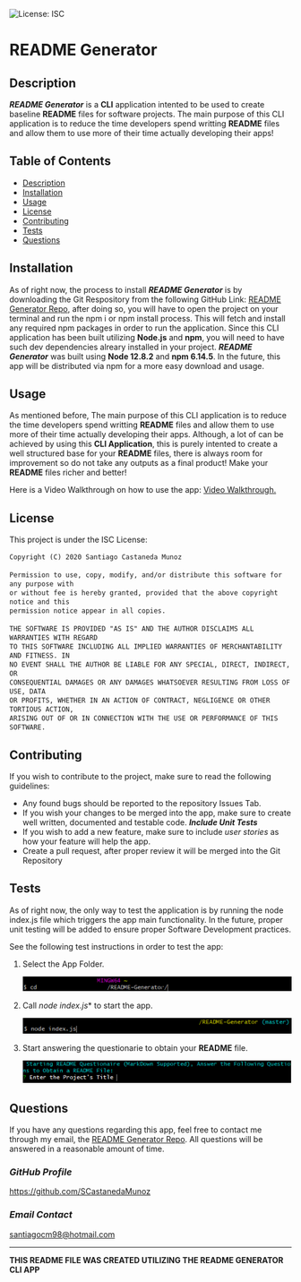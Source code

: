 ![License: ISC](https://img.shields.io/badge/License-ISC-blue.svg)

# **README Generator**

## **Description**
***README Generator*** is a **CLI** application intented to be used to create baseline **README** files for software projects. The main purpose of this CLI application is to reduce the time developers spend writting **README** files and allow them to use more of their time actually developing their apps!

## **Table of Contents**
* [Description](##Description)
* [Installation](##Installation)
* [Usage](##Usage)
* [License](##License)
* [Contributing](##Contributing)
* [Tests](##Tests)
* [Questions](##Questions)

## **Installation**
As of right now, the process to install ***README Generator*** is by downloading the Git Respository from the following GitHub Link: [README Generator Repo](https://github.com/SCastanedaMunoz/README-Generator), after doing so, you will have to open the project on your terminal and run the npm i or npm install process. This will fetch and install any required npm packages in order to run the application. Since this CLI application has been built utilizing **Node.js** and **npm**, you will need to have such dev dependencies alreary installed in your project. ***README Generator*** was built using **Node 12.8.2** and **npm 6.14.5**. In the future, this app will be distributed via npm for a more easy download and usage.

## **Usage**
As mentioned before, The main purpose of this CLI application is to reduce the time developers spend writting **README** files and allow them to use more of their time actually developing their apps. Although, a lot of can be achieved by using this **CLI Application**, this is purely intented to create a well structured base for your **README** files, there is always room for improvement so do not take any outputs as a final product! Make your **README** files richer and better!

Here is a Video Walkthrough on how to use the app: [Video Walkthrough.](https://drive.google.com/file/d/1M4yuWK0EnRpK7FxjzW89TGU2qR9TFmu3/view?usp=sharing)

## **License**

This project is under the ISC License:

    Copyright (C) 2020 Santiago Castaneda Munoz
    
    Permission to use, copy, modify, and/or distribute this software for any purpose with
    or without fee is hereby granted, provided that the above copyright notice and this
    permission notice appear in all copies.
    
    THE SOFTWARE IS PROVIDED "AS IS" AND THE AUTHOR DISCLAIMS ALL WARRANTIES WITH REGARD
    TO THIS SOFTWARE INCLUDING ALL IMPLIED WARRANTIES OF MERCHANTABILITY AND FITNESS. IN 
    NO EVENT SHALL THE AUTHOR BE LIABLE FOR ANY SPECIAL, DIRECT, INDIRECT, OR
    CONSEQUENTIAL DAMAGES OR ANY DAMAGES WHATSOEVER RESULTING FROM LOSS OF USE, DATA
    OR PROFITS, WHETHER IN AN ACTION OF CONTRACT, NEGLIGENCE OR OTHER TORTIOUS ACTION,
    ARISING OUT OF OR IN CONNECTION WITH THE USE OR PERFORMANCE OF THIS SOFTWARE.

## **Contributing**
If you wish to contribute to the project, make sure to read the following guidelines:

* Any found bugs should be reported to the repository Issues Tab.
* If you wish your changes to be merged into the app, make sure to create well written, documented and testable code. ***Include Unit Tests***
* If you wish to add a new feature, make sure to include *user stories* as how your feature will help the app. 
* Create a pull request, after proper review it will be merged into the Git Repository

## **Tests**
As of right now, the only way to test the application is by running the node index.js file which triggers the app main functionality. In the future, proper unit testing will be added to ensure proper Software Development practices.

See the following test instructions in order to test the app: 

1. Select the App Folder.

    ![](./docs/cd_step.png)
2. Call *node index.js** to start the app.

    ![](./docs/node_step.png)
3. Start answering the questionarie to obtain your **README** file.

    ![](./docs/question_step.png)

## **Questions**
If you have any questions regarding this app, feel free to contact me through my email, the [README Generator Repo](https://github.com/SCastanedaMunoz/README-Generator). All questions will be answered in a reasonable amount of time.

### ***GitHub Profile***
https://github.com/SCastanedaMunoz

### ***Email Contact***
[santiagocm98@hotmail.com](mailto:santiagocm98@hotmail.com)

***

**THIS README FILE WAS CREATED UTILIZING THE README GENERATOR CLI APP**